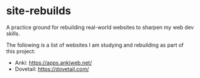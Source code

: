 # site-rebuilds
A practice ground for rebuilding real-world websites to sharpen my web dev skills.

The following is a list of websites I am studying and rebuilding as part of this project:
- Anki: https://apps.ankiweb.net/
- Dovetail: https://dovetail.com/
